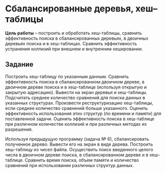 # Сбалансированные деревья, хеш–таблицы
**Цель работы** – построить и обработать хеш-таблицы, сравнить эффективность поиска в сбалансированных деревьях, в 
двоичных деревьях поиска и в хеш-таблицах. Сравнить эффективность устранения коллизий при внешнем и внутренним 
хешировании.

## Задание
Построить хеш-таблицу по указанным данным. Сравнить эффективность поиска в сбалансированном двоичном дереве, в 
двоичном дереве поиска и в хеш-таблице (используя открытую и закрытую адресацию). Вывести на экран деревья и 
хеш-таблицы. Подсчитать среднее количество сравнений для поиска данных в указанных структурах. Произвести 
реструктуризацию хеш-таблицы, если среднее количество сравнений больше указанного. Оценить эффективность 
использования этих структур (по времени и памяти) для поставленной задачи. Оценить эффективность поиска в 
хеш-таблице при различном количестве коллизий и при различных методах  их разрешения.

Используя предыдущую программу (задача № 6), сбалансировать полученное дерево. Вывести его на экран в виде дерева.
Построить хеш-таблицу из чисел файла. Осуществить поиск введенного целого числа в двоичном дереве поиска, в
сбалансированном дереве и в хеш-таблице. Сравнить время поиска, объем памяти и количество сравнений при использовании
различных структур данных.
